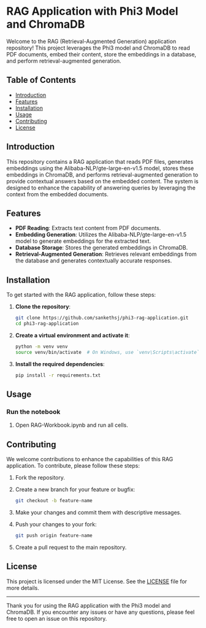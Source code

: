 # RAG Application with Phi3 Model and ChromaDB

Welcome to the RAG (Retrieval-Augmented Generation) application repository! This project leverages the Phi3 model and ChromaDB to read PDF documents, embed their content, store the embeddings in a database, and perform retrieval-augmented generation.

## Table of Contents

- [Introduction](#introduction)
- [Features](#features)
- [Installation](#installation)
- [Usage](#usage)
- [Contributing](#contributing)
- [License](#license)

## Introduction

This repository contains a RAG application that reads PDF files, generates embeddings using the Alibaba-NLP/gte-large-en-v1.5 model, stores these embeddings in ChromaDB, and performs retrieval-augmented generation to provide contextual answers based on the embedded content. The system is designed to enhance the capability of answering queries by leveraging the context from the embedded documents.

## Features

- **PDF Reading**: Extracts text content from PDF documents.
- **Embedding Generation**: Utilizes the Alibaba-NLP/gte-large-en-v1.5 model to generate embeddings for the extracted text.
- **Database Storage**: Stores the generated embeddings in ChromaDB.
- **Retrieval-Augmented Generation**: Retrieves relevant embeddings from the database and generates contextually accurate responses.

## Installation

To get started with the RAG application, follow these steps:

1. **Clone the repository**:

    ```bash
    git clone https://github.com/sankethsj/phi3-rag-application.git
    cd phi3-rag-application
    ```

2. **Create a virtual environment and activate it**:

    ```bash
    python -m venv venv
    source venv/bin/activate  # On Windows, use `venv\Scripts\activate`
    ```

3. **Install the required dependencies**:

    ```bash
    pip install -r requirements.txt
    ```

## Usage

### Run the notebook

1. Open RAG-Workbook.ipynb and run all cells.

## Contributing

We welcome contributions to enhance the capabilities of this RAG application. To contribute, please follow these steps:

1. Fork the repository.
2. Create a new branch for your feature or bugfix:

    ```bash
    git checkout -b feature-name
    ```

3. Make your changes and commit them with descriptive messages.

4. Push your changes to your fork:

    ```bash
    git push origin feature-name
    ```

5. Create a pull request to the main repository.

## License

This project is licensed under the MIT License. See the [LICENSE](LICENSE) file for more details.

---

Thank you for using the RAG application with the Phi3 model and ChromaDB. If you encounter any issues or have any questions, please feel free to open an issue on this repository.

